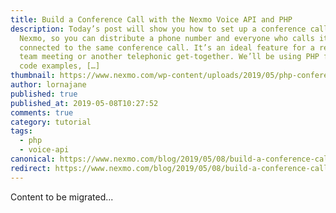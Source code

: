 ```yaml
---
title: Build a Conference Call with the Nexmo Voice API and PHP
description: Today’s post will show you how to set up a conference call using
  Nexmo, so you can distribute a phone number and everyone who calls it will be
  connected to the same conference call. It’s an ideal feature for a regular
  team meeting or another telephonic get-together. We’ll be using PHP for the
  code examples, […]
thumbnail: https://www.nexmo.com/wp-content/uploads/2019/05/php-conference-call-1.png
author: lornajane
published: true
published_at: 2019-05-08T10:27:52
comments: true
category: tutorial
tags:
  - php
  - voice-api
canonical: https://www.nexmo.com/blog/2019/05/08/build-a-conference-call-with-php-dr
redirect: https://www.nexmo.com/blog/2019/05/08/build-a-conference-call-with-php-dr
---
```

Content to be migrated...